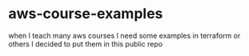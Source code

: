 # aws-course-examples
when I teach many aws courses I need some examples in terraform or others I decided to put them in this public repo
